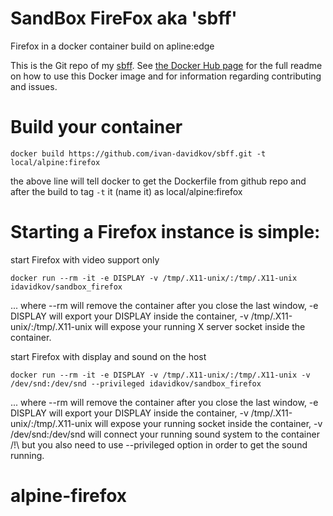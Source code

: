 # SandBox FireFox aka 'sbff'
Firefox in a docker container build on apline:edge

This is the Git repo of my [sbff](https://hub.docker.com/r/idavidkov/sandbox_firefox/). See [the Docker Hub page](https://hub.docker.com/r/idavidkov/) for the full readme on how to use this Docker image and for information regarding contributing and issues.

# Build your container

```console
docker build https://github.com/ivan-davidkov/sbff.git -t local/alpine:firefox 
```
the above line will tell docker to get the Dockerfile from github repo and after the build to tag `-t` it (name it) as local/alpine:firefox


# Starting a Firefox instance is simple:

start Firefox with video support only
```console
docker run --rm -it -e DISPLAY -v /tmp/.X11-unix/:/tmp/.X11-unix idavidkov/sandbox_firefox
```
... where --rm will remove the container after you close the last window, -e DISPLAY will export your DISPLAY inside the container, -v /tmp/.X11-unix/:/tmp/.X11-unix will expose your running X server socket inside the container.

start Firefox with display and sound on the host
```console
docker run --rm -it -e DISPLAY -v /tmp/.X11-unix/:/tmp/.X11-unix -v /dev/snd:/dev/snd --privileged idavidkov/sandbox_firefox
```
... where --rm will remove the container after you close the last window, -e DISPLAY will export your DISPLAY inside the container, -v /tmp/.X11-unix/:/tmp/.X11-unix will expose your running socket inside the container, -v /dev/snd:/dev/snd will connect your running sound system to the container /!\ but you also need to use --privileged option in order to get the sound running.
# alpine-firefox
